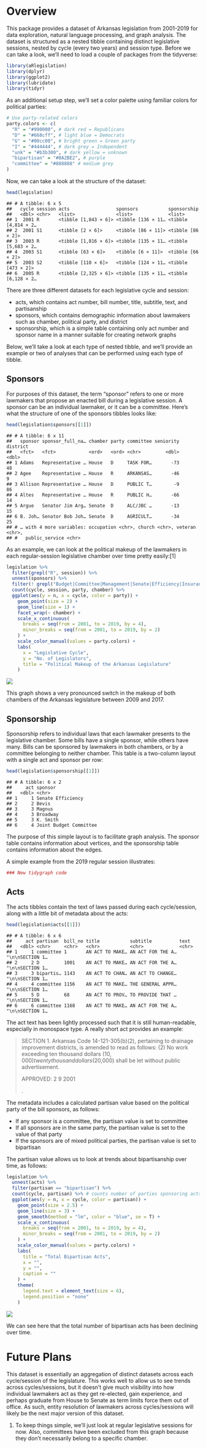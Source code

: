 
# Overview

This package provides a dataset of Arkansas legislation from 2001-2019
for data exploration, natural language processing, and graph analysis.
The dataset is structured as a nested tibble containing distinct
legislative sessions, nested by cycle (every two years) and session
type. Before we can take a look, we’ll need to load a couple of packages
from the tidyverse:

``` r
library(aRlegislation)
library(dplyr)
library(ggplot2)
library(lubridate)
library(tidyr)
```

As an additional setup step, we’ll set a color palette using familiar
colors for political parties:

``` r
# Use party-related colors
party.colors <- c(
  "R" = "#990000", # dark red = Republicans
  "D" = "#668cff", # light blue = Democrats
  "G" = "#00cc00", # bright green = Green party
  "I" = "#444444", # dark grey = Independent
  "unk" = "#b3b300", # dark yellow = unknown
  "bipartisan" = "#8A2BE2", # purple
  "committee" = "#888888" # medium grey
)
```

Now, we can take a look at the structure of the dataset:

``` r
head(legislation)
```

    ## # A tibble: 6 x 5
    ##   cycle session acts                 sponsors           sponsorship        
    ##   <dbl> <chr>   <list>               <list>             <list>             
    ## 1  2001 R       <tibble [1,843 × 6]> <tibble [136 × 11… <tibble [4,814 × 2…
    ## 2  2001 S1      <tibble [2 × 6]>     <tibble [86 × 11]> <tibble [86 × 2]>  
    ## 3  2003 R       <tibble [1,816 × 6]> <tibble [135 × 11… <tibble [5,683 × 2…
    ## 4  2003 S1      <tibble [63 × 6]>    <tibble [6 × 11]>  <tibble [66 × 2]>  
    ## 5  2003 S2      <tibble [110 × 6]>   <tibble [124 × 11… <tibble [473 × 2]> 
    ## 6  2005 R       <tibble [2,325 × 6]> <tibble [135 × 11… <tibble [6,128 × 2…

There are three different datasets for each legislative cycle and
session:

  - acts, which contains act number, bill number, title, subtitle, text,
    and partisanship
  - sponsors, which contains demographic information about lawmakers
    such as chamber, political party, and district
  - sponsorship, which is a simple table containing only act number and
    sponsor name in a manner suitable for creating network graphs

Below, we’ll take a look at each type of nested tibble, and we’ll
provide an example or two of analyses that can be performed using each
type of tibble.

## Sponsors

For purposes of this dataset, the term “sponsor” refers to one or more
lawmakers that propose an enacted bill during a legislative session. A
sponsor can be an individual lawmaker, or it can be a committee. Here’s
what the structure of one of the sponsors tibbles looks like:

``` r
head(legislation$sponsors[[1]])
```

    ## # A tibble: 6 x 11
    ##   sponsor sponsor_full_na… chamber party committee seniority district
    ##   <fct>   <fct>            <ord>   <ord> <chr>         <dbl>    <dbl>
    ## 1 Adams   Representative … House   D     TASK FOR…       -73       48
    ## 2 Agee    Representative … House   R     ARKANSAS…       -46        9
    ## 3 Allison Representative … House   D     PUBLIC T…        -9       86
    ## 4 Altes   Representative … House   R     PUBLIC H…       -66       14
    ## 5 Argue   Senator Jim Arg… Senate  D     ALC/JBC …       -13       15
    ## 6 B. Joh… Senator Bob Joh… Senate  D     AGRICULT…       -34       25
    ## # … with 4 more variables: occupation <chr>, church <chr>, veteran <chr>,
    ## #   public_service <chr>

As an example, we can look at the political makeup of the lawmakers in
each regular-session legislative chamber over time pretty easily:\[1\]

``` r
legislation %>%
  filter(grepl("R", session)) %>%
  unnest(sponsors) %>%
  filter(! grepl("Budget|Committee|Management|Senate|Efficiency|Insurance|Agencies", sponsor)) %>%
  count(cycle, session, party, chamber) %>%
  ggplot(aes(y = n, x = cycle, color = party)) +
    geom_point(size = 2) +
    geom_line(size = 1) +
    facet_wrap(~ chamber) +
    scale_x_continuous(
      breaks = seq(from = 2001, to = 2019, by = 4), 
      minor_breaks = seq(from = 2001, to = 2019, by = 2)
    ) +
    scale_color_manual(values = party.colors) +
    labs(
      x = "Legislative Cycle",
      y = "No. of Legislators",
      title = "Political Makeup of the Arkansas Legislature"
    )
```

![](README_files/figure-gfm/cycle-chamber-party-1.png)<!-- -->

This graph shows a very pronounced switch in the makeup of both chambers
of the Arkansas legislature between 2009 and 2017.

## Sponsorship

Sponsorship refers to individual laws that each lawmaker presents to the
legislative chamber. Some bills have a single sponsor, while others have
many. Bills can be sponsored by lawmakers in both chambers, or by a
committee belonging to neither chamber. This table is a two-column
layout with a single act and sponsor per row:

``` r
head(legislation$sponsorship[[1]])
```

    ## # A tibble: 6 x 2
    ##     act sponsor               
    ##   <dbl> <chr>                 
    ## 1     1 Senate Efficiency     
    ## 2     2 Bevis                 
    ## 3     3 Magnus                
    ## 4     3 Broadway              
    ## 5     3 K. Smith              
    ## 6     4 Joint Budget Committee

The purpose of this simple layout is to facilitate graph analysis. The
sponsor table contains information about vertices, and the sponsorship
table contains information about the edges.

A simple example from the 2019 regular session illustrates:

``` r
### New tidygraph code
```

## Acts

The acts tibbles contain the text of laws passed during each
cycle/session, along with a little bit of metadata about the acts:

``` r
head(legislation$acts[[1]])
```

    ## # A tibble: 6 x 6
    ##     act partisan  bill_no title           subtitle          text           
    ##   <dbl> <chr>     <chr>   <chr>           <chr>             <chr>          
    ## 1     1 committee 1       AN ACT TO MAKE… AN ACT FOR THE A… "\n\nSECTION 1…
    ## 2     2 D         1001    AN ACT TO MAKE… AN ACT FOR THE A… "\n\nSECTION 1…
    ## 3     3 bipartis… 1143    AN ACT TO CHAN… AN ACT TO CHANGE… "\n\nSECTION 1…
    ## 4     4 committee 1156    AN ACT TO MAKE… THE GENERAL APPR… "\n\nSECTION 1…
    ## 5     5 D         68      AN ACT TO PROV… TO PROVIDE THAT … "\n\nSECTION 1…
    ## 6     6 committee 1168    AN ACT TO MAKE… AN ACT FOR THE A… "\n\nSECTION 1…

The act text has been lightly processed such that it is still
human-readable, especially in monospace type. A really short act
provides an example:

<blockquote>

SECTION 1. Arkansas Code 14-121-305(b)(2), pertaining to drainage
improvement districts, is amended to read as follows: (2) No work
exceeding ten thousand dollars ($10,000) twenty thousand dollars
($20,000) shall be let without public advertisement.

APPROVED: 2 9 2001

.

</blockquote>

The metadata includes a calculated partisan value based on the political
party of the bill sponsors, as follows:

  - If any sponsor is a committee, the partisan value is set to
    committee
  - If all sponsors are in the same party, the partisan value is set to
    the value of that party
  - If the sponsors are of mixed political parties, the partisan value
    is set to bipartisan

The partisan value allows us to look at trends about bipartisanship over
time, as follows:

``` r
legislation %>%
  unnest(acts) %>%
  filter(partisan == "bipartisan") %>%
  count(cycle, partisan) %>% # counts number of parties sponsoring acts
  ggplot(aes(y = n, x = cycle, color = partisan)) +
    geom_point(size = 2.5) +
    geom_line(size = 3) +
    geom_smooth(method = "lm", color = "blue", se = T) +
    scale_x_continuous(
      breaks = seq(from = 2001, to = 2019, by = 4), 
      minor_breaks = seq(from = 2001, to = 2019, by = 2)
    ) +
    scale_color_manual(values = party.colors) +
    labs(
      title = "Total Bipartisan Acts",
      x = "",
      y = "",
      caption = ""
    ) +
    theme(
      legend.text = element_text(size = 6),
      legend.position = "none"
    )
```

![](README_files/figure-gfm/unnamed-chunk-8-1.png)<!-- -->

We can see here that the total number of bipartisan acts has been
declining over time.

# Future Plans

This dataset is essentially an aggregation of distinct datasets across
each cycle/session of the legislature. This works well to allow us to
see trends across cycles/sessions, but it doesn’t give much visibility
into how individual lawmakers act as they get re-elected, gain
experience, and perhaps graduate from House to Senate as term limits
force them out of office. As such, entity resolution of lawmakers across
cycles/sessions will likely be the next major version of this dataset.

1.  To keep things simple, we’ll just look at regular legislative
    sessions for now. Also, committees have been excluded from this
    graph because they don’t necessarily belong to a specific chamber.
